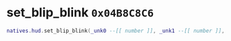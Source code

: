 # set_blip_blink `0x04B8C8C6`

```lua
natives.hud.set_blip_blink(_unk0 --[[ number ]], _unk1 --[[ number ]], _unk2 --[[ number ]], _unk3 --[[ number ]])
```